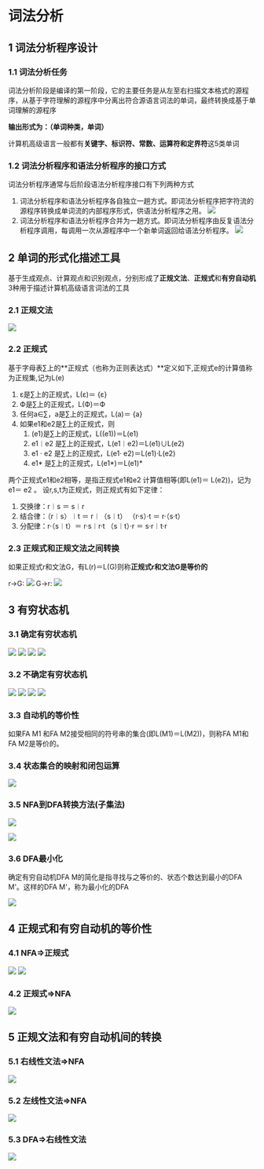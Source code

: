 # 词法分析

## 1 词法分析程序设计

### 1.1 词法分析任务

词法分析阶段是编译的第一阶段，它的主要任务是从左至右扫描文本格式的源程序，从基于字符理解的源程序中分离出符合源语言词法的单词，最终转换成基于单词理解的源程序

**输出形式为：（单词种类，单词）**

计算机高级语言一般都有**关键字、标识符、常数、运算符和定界符**这5类单词

### 1.2 词法分析程序和语法分析程序的接口方式

词法分析程序通常与后阶段语法分析程序接口有下列两种方式

1. 词法分析程序和语法分析程序各自独立一趟方式。即词法分析程序把字符流的源程序转换成单词流的内部程序形式，供语法分析程序之用。
![](2020-04-22-14-29-18.png)
2. 词法分析程序和语法分析程序合并为一趟方式。即词法分析程序由反复语法分析程序调用，每调用一次从源程序中一个新单词返回给语法分析程序。
![](2020-04-22-14-29-30.png)

## 2 单词的形式化描述工具

基于生成观点、计算观点和识别观点，分别形成了**正规文法**、**正规式**和**有穷自动机** 3种用于描述计算机高级语言词法的工具

### 2.1 正规文法

![](2020-04-22-14-36-50.png)

### 2.2 正规式

基于字母表∑上的**正规式（也称为正则表达式）**定义如下,正规式e的计算值称为正规集,记为L(e)

1. ε是∑上的正规式，L(ε)＝ {ε} 
2. Ф是∑上的正规式，L(Ф)＝Ф
3. 任何a∈∑，a是∑上的正规式，L(a)＝ {a}
4. 如果e1和e2是∑上的正规式，则
   1. (e1)是∑上的正规式，L((e1))＝L(e1)
   2. e1︱e2 是∑上的正规式，L(e1︱e2)＝L(e1)∪L(e2)
   3.  e1 · e2 是∑上的正规式，L(e1· e2)＝L(e1)·L(e2)
   4.  e1* 是∑上的正规式，L(e1*)＝L(e1)* 

两个正规式e1和e2相等，是指正规式e1和e2 计算值相等(即L(e1)＝ L(e2))，记为e1＝ e2 。
设r,s,t为正规式，则正规式有如下定律：
1. 交换律：r︱s ＝ s︱r 
2. 结合律：（r︱s）︱t ＝ r︱（s︱t）
（r·s）·t ＝ r·（s·t）
3. 分配律：r·（s︱t）＝ r·s︱r·t
（s︱t）·r ＝ s·r︱t·r

### 2.3 正规式和正规文法之间转换

如果正规式r和文法G，有L(r)＝L(G)则称**正规式r和文法G是等价的**

r->G:
![](2020-04-22-14-47-12.png)
G->r:
![](2020-04-22-14-49-39.png)

## 3 有穷状态机

### 3.1 确定有穷状态机

![](2020-04-22-15-00-51.png)
![](2020-04-22-15-02-10.png)
![](2020-04-22-15-05-03.png)
![](2020-04-22-15-04-22.png)

### 3.2 不确定有穷状态机

![](2020-04-22-15-06-57.png)
![](2020-04-22-15-07-19.png)
![](2020-04-22-15-08-49.png)
![](2020-04-22-15-09-29.png)

### 3.3 自动机的等价性

如果FA M1 和FA M2接受相同的符号串的集合(即L(M1)＝L(M2))，则称FA M1和FA M2是等价的。

### 3.4 状态集合的映射和闭包运算

![](2020-04-22-15-15-37.png)

### 3.5 NFA到DFA转换方法(子集法)

![](2020-04-22-15-23-46.png)

![](2020-04-22-15-24-01.png)

### 3.6 DFA最小化

确定有穷自动机DFA M的简化是指寻找与之等价的、状态个数达到最小的DFA M'。这样的DFA M'，称为最小化的DFA

![](2020-04-22-15-30-24.png)

## 4 正规式和有穷自动机的等价性

### 4.1 NFA=>正规式

![](2020-04-22-15-42-02.png)
![](2020-04-22-15-39-54.png)

### 4.2 正规式=>NFA

![](2020-04-22-15-43-39.png)

## 5 正规文法和有穷自动机间的转换

### 5.1 右线性文法=>NFA

![](2020-04-22-15-46-19.png)

### 5.2 左线性文法=>NFA

![](2020-04-22-15-49-26.png)

### 5.3 DFA=>右线性文法

![](2020-04-22-15-50-09.png)